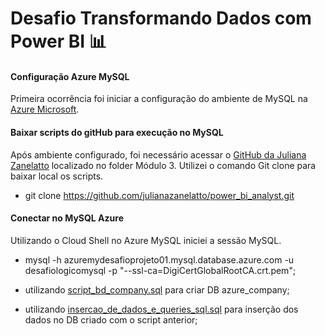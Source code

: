 # Desafio Transformando Dados com Power BI 📊

#### Configuração Azure MySQL
Primeira ocorrência foi iniciar a configuração do ambiente de MySQL na [Azure Microsoft](https://azure.microsoft.com/pt-br/free/search/?ef_id=_k_Cj0KCQjw4bipBhCyARIsAFsieCx6v8smNVMnqGW87eScxcK-g6l2zrTOdBStZnXg1a4vCEkf802gde8aAsS-EALw_wcB_k_&OCID=AIDcmmzmnb0182_SEM__k_Cj0KCQjw4bipBhCyARIsAFsieCx6v8smNVMnqGW87eScxcK-g6l2zrTOdBStZnXg1a4vCEkf802gde8aAsS-EALw_wcB_k_&gclid=Cj0KCQjw4bipBhCyARIsAFsieCx6v8smNVMnqGW87eScxcK-g6l2zrTOdBStZnXg1a4vCEkf802gde8aAsS-EALw_wcB).

#### Baixar scripts do gitHub para execução no MySQL
Após ambiente configurado, foi necessário acessar o [GitHub da Juliana Zanelatto](https://github.com/julianazanelatto/power_bi_analyst.git) localizado no folder Módulo 3. Utilizei o comando Git clone para baixar local os scripts.
- git clone https://github.com/julianazanelatto/power_bi_analyst.git

#### Conectar no MySQL Azure
Utilizando o Cloud Shell no Azure MySQL iniciei a sessão MySQL.
- mysql -h azuremydesafioprojeto01.mysql.database.azure.com -u desafiologicomysql -p "--ssl-ca=DigiCertGlobalRootCA.crt.pem";

- utilizando [script_bd_company.sql]() para criar DB azure_company;
- utilizando [insercao_de_dados_e_queries_sql.sql]() para inserção dos dados no DB criado com o script anterior;